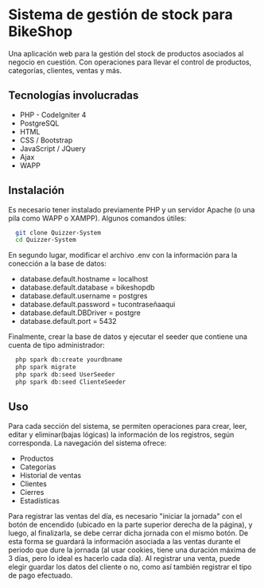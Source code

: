 # Sistema de gestión de stock para BikeShop

Una aplicación web para la gestión del stock de productos asociados al negocio en cuestión. Con operaciones para llevar el control de productos, categorías, clientes, ventas y más.

## Tecnologías involucradas
- PHP - CodeIgniter 4
- PostgreSQL
- HTML
- CSS / Bootstrap
- JavaScript / JQuery
- Ajax
- WAPP

## Instalación

Es necesario tener instalado previamente PHP y un servidor Apache (o una pila como WAPP o XAMPP). Algunos comandos útiles:
```bash
  git clone Quizzer-System
  cd Quizzer-System
```

En segundo lugar, modificar el archivo .env con la información para la conección a la base de datos:
- database.default.hostname = localhost
- database.default.database = bikeshopdb
- database.default.username = postgres
- database.default.password = tucontraseñaaqui
- database.default.DBDriver = postgre
- database.default.port     = 5432

Finalmente, crear la base de datos y ejecutar el seeder que contiene una cuenta de tipo administrador:
```bash
  php spark db:create yourdbname
  php spark migrate
  php spark db:seed UserSeeder
  php spark db:seed ClienteSeeder
```

## Uso

Para cada sección del sistema, se permiten operaciones para crear, leer, editar y eliminar(bajas lógicas) la información de los registros, según corresponda. La navegación del sistema ofrece:
- Productos
- Categorías
- Historial de ventas
- Clientes
- Cierres
- Estadísticas

Para registrar las ventas del día, es necesario "iniciar la jornada" con el botón de encendido (ubicado en la parte superior derecha de la página), y luego, al finalizarla, se debe cerrar dicha jornada con el mismo botón. De esta forma se guardará la información asociada a las ventas durante el periodo que dure la jornada (al usar cookies, tiene una duración máxima de 3 días, pero lo ideal es hacerlo cada día).
Al registrar una venta, puede elegir guardar los datos del cliente o no, como así también registrar el tipo de pago efectuado. 

